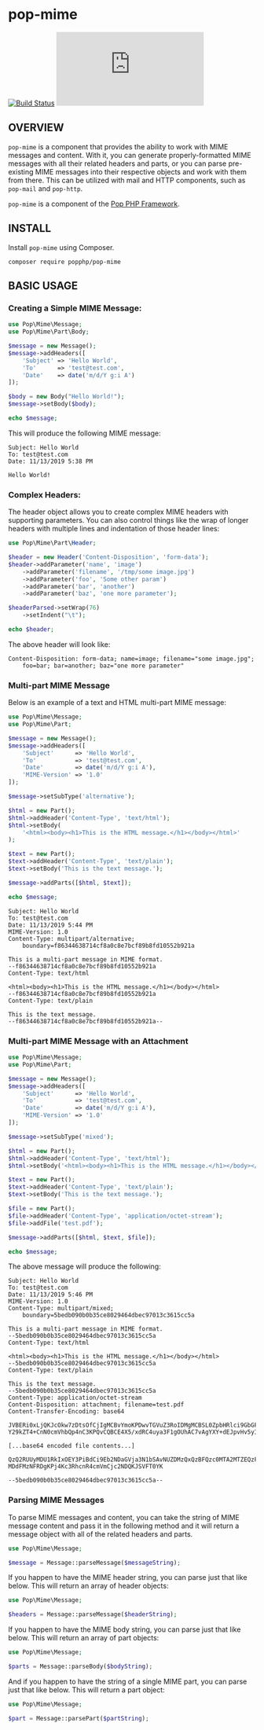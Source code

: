 pop-mime
========

[![Build Status](https://travis-ci.org/popphp/pop-mime.svg?branch=master)](https://travis-ci.org/popphp/pop-mime)
[![Coverage Status](http://cc.popphp.org/coverage.php?comp=pop-mime)](http://cc.popphp.org/pop-queue/)

OVERVIEW
--------
`pop-mime` is a component that provides the ability to work with MIME messages and content. With it, you can
generate properly-formatted MIME messages with all their related headers and parts, or you can parse pre-existing
MIME messages into their respective objects and work with them from there. This can be utilized with mail and HTTP
components, such as `pop-mail` and `pop-http`. 

`pop-mime` is a component of the [Pop PHP Framework](http://www.popphp.org/).

INSTALL
-------

Install `pop-mime` using Composer.

    composer require popphp/pop-mime

BASIC USAGE
-----------

### Creating a Simple MIME Message:

```php
use Pop\Mime\Message;
use Pop\Mime\Part\Body;

$message = new Message();
$message->addHeaders([
    'Subject' => 'Hello World',
    'To'      => 'test@test.com',
    'Date'    => date('m/d/Y g:i A')
]);

$body = new Body("Hello World!");
$message->setBody($body);

echo $message;

```

This will produce the following MIME message:

```text
Subject: Hello World
To: test@test.com
Date: 11/13/2019 5:38 PM

Hello World!

```

### Complex Headers:

The header object allows you to create complex MIME headers with supporting parameters.
You can also control things like the wrap of longer headers with multiple lines
and indentation of those header lines:

```php
use Pop\Mime\Part\Header;

$header = new Header('Content-Disposition', 'form-data');
$header->addParameter('name', 'image')
    ->addParameter('filename', '/tmp/some image.jpg')
    ->addParameter('foo', 'Some other param')
    ->addParameter('bar', 'another')
    ->addParameter('baz', 'one more parameter');

$headerParsed->setWrap(76)
    ->setIndent("\t");

echo $header;
```

The above header will look like:

```text
Content-Disposition: form-data; name=image; filename="some image.jpg";
	foo=bar; bar=another; baz="one more parameter"
``` 

### Multi-part MIME Message

Below is an example of a text and HTML multi-part MIME message:

```php
use Pop\Mime\Message;
use Pop\Mime\Part;

$message = new Message();
$message->addHeaders([
    'Subject'      => 'Hello World',
    'To'           => 'test@test.com',
    'Date'         => date('m/d/Y g:i A'),
    'MIME-Version' => '1.0'
]);

$message->setSubType('alternative');

$html = new Part();
$html->addHeader('Content-Type', 'text/html');
$html->setBody(
    '<html><body><h1>This is the HTML message.</h1></body></html>'
);

$text = new Part();
$text->addHeader('Content-Type', 'text/plain');
$text->setBody('This is the text message.');

$message->addParts([$html, $text]);

echo $message;
```

```text
Subject: Hello World
To: test@test.com
Date: 11/13/2019 5:44 PM
MIME-Version: 1.0
Content-Type: multipart/alternative;
	boundary=f86344638714cf8a0c8e7bcf89b8fd10552b921a

This is a multi-part message in MIME format.
--f86344638714cf8a0c8e7bcf89b8fd10552b921a
Content-Type: text/html

<html><body><h1>This is the HTML message.</h1></body></html>
--f86344638714cf8a0c8e7bcf89b8fd10552b921a
Content-Type: text/plain

This is the text message.
--f86344638714cf8a0c8e7bcf89b8fd10552b921a--
```

### Multi-part MIME Message with an Attachment

```php
use Pop\Mime\Message;
use Pop\Mime\Part;

$message = new Message();
$message->addHeaders([
    'Subject'      => 'Hello World',
    'To'           => 'test@test.com',
    'Date'         => date('m/d/Y g:i A'),
    'MIME-Version' => '1.0'
]);

$message->setSubType('mixed');

$html = new Part();
$html->addHeader('Content-Type', 'text/html');
$html->setBody('<html><body><h1>This is the HTML message.</h1></body></html>');

$text = new Part();
$text->addHeader('Content-Type', 'text/plain');
$text->setBody('This is the text message.');

$file = new Part();
$file->addHeader('Content-Type', 'application/octet-stream');
$file->addFile('test.pdf');

$message->addParts([$html, $text, $file]);

echo $message;
```

The above message will produce the following:

```text
Subject: Hello World
To: test@test.com
Date: 11/13/2019 5:46 PM
MIME-Version: 1.0
Content-Type: multipart/mixed;
	boundary=5bedb090b0b35ce8029464dbec97013c3615cc5a

This is a multi-part message in MIME format.
--5bedb090b0b35ce8029464dbec97013c3615cc5a
Content-Type: text/html

<html><body><h1>This is the HTML message.</h1></body></html>
--5bedb090b0b35ce8029464dbec97013c3615cc5a
Content-Type: text/plain

This is the text message.
--5bedb090b0b35ce8029464dbec97013c3615cc5a
Content-Type: application/octet-stream
Content-Disposition: attachment; filename=test.pdf
Content-Transfer-Encoding: base64

JVBERi0xLjQKJcOkw7zDtsOfCjIgMCBvYmoKPDwvTGVuZ3RoIDMgMCBSL0ZpbHRlci9GbGF0ZURl
Y29kZT4+CnN0cmVhbQp4nC3KPQvCQBCE4X5/xdRC4uya3F1gOUhAC7vAgYXY+dEJpvHv5yIyMMXL

[...base64 encoded file contents...]

QzQ2RUUyMDU1RkIxOEY3PiBdCi9Eb2NDaGVja3N1bSAvNUZDMzQxQzBFQzc0MTA2MTZEQzFGRjk4
MDdFMzNFRDgKPj4Kc3RhcnR4cmVmCjc2NDQKJSVFT0YK

--5bedb090b0b35ce8029464dbec97013c3615cc5a--

```

### Parsing MIME Messages

To parse MIME messages and content, you can take the string of MIME message content
and pass it in the following method and it will return a message object with
all of the related headers and parts.

```php
use Pop\Mime\Message;

$message = Message::parseMessage($messageString);
```

If you happen to have the MIME header string, you can parse just that like below.
This will return an array of header objects:

```php
use Pop\Mime\Message;

$headers = Message::parseMessage($headerString);
```

If you happen to have the MIME body string, you can parse just that like below.
This will return an array of part objects:

```php
use Pop\Mime\Message;

$parts = Message::parseBody($bodyString);
```

And if you happen to have the string of a single MIME part, you can parse just
that like below. This will return a part object:

```php
use Pop\Mime\Message;

$part = Message::parsePart($partString);
```
